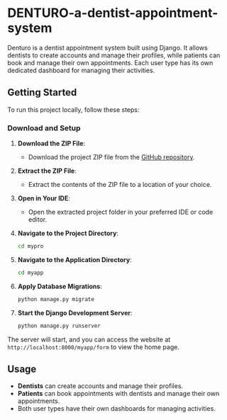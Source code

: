 # DENTURO-a-dentist-appointment-system

Denturo is a dentist appointment system built using Django. It allows dentists to create accounts and manage their profiles, while patients can book and manage their own appointments. Each user type has its own dedicated dashboard for managing their activities.

## Getting Started

To run this project locally, follow these steps:

### Download and Setup

1. **Download the ZIP File**:
    - Download the project ZIP file from the [GitHub repository](#).

2. **Extract the ZIP File**:
    - Extract the contents of the ZIP file to a location of your choice.

3. **Open in Your IDE**:
    - Open the extracted project folder in your preferred IDE or code editor.

4. **Navigate to the Project Directory**:
    ```bash
    cd mypro
    ```

5. **Navigate to the Application Directory**:
    ```bash
    cd myapp
    ```

6. **Apply Database Migrations**:
    ```bash
    python manage.py migrate
    ```

7. **Start the Django Development Server**:
    ```bash
    python manage.py runserver
    ```

The server will start, and you can access the website at `http://localhost:8000/myapp/form` to view the home page.

## Usage

- **Dentists** can create accounts and manage their profiles.
- **Patients** can book appointments with dentists and manage their own appointments.
- Both user types have their own dashboards for managing activities.
